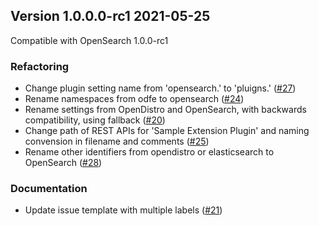 ## Version 1.0.0.0-rc1 2021-05-25

Compatible with OpenSearch 1.0.0-rc1

### Refactoring
  * Change plugin setting name from 'opensearch.' to 'pluigns.' ([#27](https://github.com/opensearch-project/job-scheduler/pull/27))
  * Rename namespaces from odfe to opensearch ([#24](https://github.com/opensearch-project/job-scheduler/pull/24))
  * Rename settings from OpenDistro and OpenSearch, with backwards compatibility, using fallback ([#20](https://github.com/opensearch-project/job-scheduler/pull/20))
  * Change path of REST APIs for 'Sample Extension Plugin' and naming convension in filename and comments ([#25](https://github.com/opensearch-project/job-scheduler/pull/25))
  * Rename other identifiers from opendistro or elasticsearch to OpenSearch ([#28](https://github.com/opensearch-project/job-scheduler/pull/28))

### Documentation
  * Update issue template with multiple labels ([#21](https://github.com/opensearch-project/job-scheduler/pull/21))
